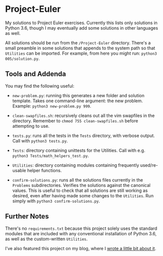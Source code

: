 # Project-Euler
My solutions to Project Euler exercises. Currently this lists only solutions in Python 3.6,
though I may eventually add some solutions in other languages as well.

All solutions should be run from the `/Project-Euler` directory. There's a small
preamble in some solutions that appends to the system path so that `Utilities` can
be imported. For example, from here you might run: `python3 005/solution.py`.

## Tools and Addenda

You may find the following useful:

- `new-problem.py`: running this generates a new folder and solution template. 
Takes one command-line argument: the new problem. Example: `python3 new-problem.py 999`.

- `clean-swapfiles.sh`: recursively cleans out all the vim swapfiles in the directory.
Remember to `chmod 755 clean-swapfiles.sh` before attempting to use.

- `tests.py`: runs all the tests in the `Tests` directory, with verbose output.
Call with `python3 tests.py`. 

- `Tests`: directory containing unittests for the Utilities. Call with e.g. `python3 Tests/math_helpers_test.py`.

- `Utilities`: directory containing modules containing frequently used/re-usable helper functions.

- `confirm-solutions.py`: runs all the solutions files currently in the `Problems` subdirectories.
Verifies the solutions against the canonical values. This is useful to check that all solutions
are still working as desired, even after having made some changes to the `Utilities`.
Run simply with `python3 confirm-solutions.py`.

## Further Notes

There's no `requirements.txt` because this project solely uses the standard modules that are included
with any conventional installation of Python 3.6, as well as the custom-written `Utilities`. 

I've also featured this project on my blog, where I [wrote a little bit about it](https://github.com/Datamine/Project-Euler).
